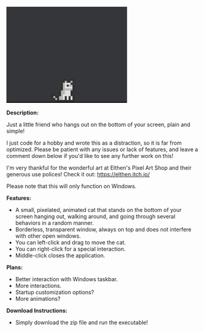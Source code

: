![](cover.gif)

**Description:**

Just a little friend who hangs out on the bottom of your screen, plain and simple!

I just code for a hobby and wrote this as a distraction, so it is far from optimized. Please be patient with any issues or lack of features, and leave a comment down below if you'd like to see any further work on this!

I'm very thankful for the wonderful art at Elthen's Pixel Art Shop and  their generous use polices!
Check it out: https://elthen.itch.io/

Please note that this will only function on Windows.

**Features:**

* A small, pixelated, animated cat that stands on the bottom of your screen hanging out, walking around, and going through several behaviors in a random manner.
* Borderless, transparent window, always on top and does not interfere with other open windows.
* You can left-click and drag to move the cat.
* You can right-click for a special interaction.
* Middle-click closes the application.

**Plans:**

* Better interaction with Windows taskbar.
* More interactions.
* Startup customization options?
* More animations?

**Download Instructions:**

* Simply download the zip file and run the executable!
